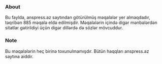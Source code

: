 ### About
Bu faylda, anspress.az saytından götürülmüş məqalələr yer almaqdadır, təqribən 885 məqalə eldə edilmişdir. Məqalələrin içində digər mənbələrdən sitatlar gətirildiyi üçün digər dillərdə də sözlər mövcuddur.


### Note
Bu məqalələrin heç birinə toxunulmamışdır. Bütün haqqları anspress.az saytına aiddir. 
